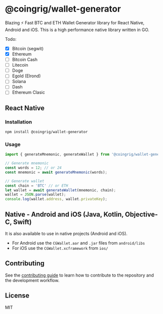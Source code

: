 # @coingrig/wallet-generator

Blazing ⚡️ Fast BTC and ETH Wallet Generator library for React Native, Android and iOS.
This is a high performance native library written in GO.

Todo:
- [x] Bitcoin (segwit)
- [x] Ethereum
- [ ] Bitcoin Cash
- [ ] Litecoin
- [ ] Doge
- [ ] Egold (Elrond)
- [ ] Solana
- [ ] Dash
- [ ] Ethereum Clasic

## React Native
### Installation

```sh
npm install @coingrig/wallet-generator
```

### Usage

```js
import { generateMnemonic, generateWallet } from '@coingrig/wallet-generator';

// Generate mnemonic
const words = 12; // or 24
const mnemonic = await generateMnemonic(words);

// Generate wallet
const chain = 'BTC' // or ETH
let wallet = await generateWallet(mnemonic, chain);
wallet = JSON.parse(wallet);
console.log(wallet.address, wallet.privateKey);

```
## Native - Android and iOS (Java, Kotlin, Objective-C, Swift)
It is also available to use in native projects (Android and iOS).
- For Android use the `CGWallet.aar` and `.jar` files from `android/libs`
- For iOS use the `CGWallet.xcframework` from `ios/`

## Contributing

See the [contributing guide](CONTRIBUTING.md) to learn how to contribute to the repository and the development workflow.

## License

MIT
